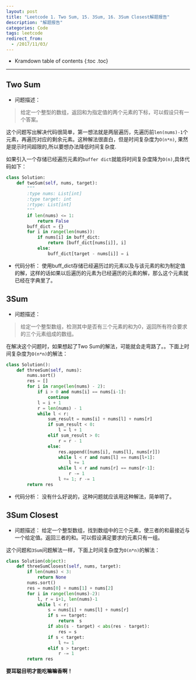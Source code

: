 ```yaml
---
layout: post
title: "Leetcode 1. Two Sum, 15. 3Sum, 16. 3Sum Closest解题报告"
description: "解题报告"
categories: Code
tags: leetcode
redirect_from:
  - /2017/11/03/
---
```


* Kramdown table of contents
{:toc .toc}
---

## Two Sum

* 问题描述：
> 给定一个整型的数组，返回和为指定值的两个元素的下标，可以假设只有一个答案。

这个问题写出解决代码很简单，第一想法就是两层遍历，先遍历前`len(nums)-1`个元素，再遍历对应的剩余元素。这种解法很直白，但是时间复杂度为`O(n*n)`, 果然是提示时间超限的,所以要想办法降低时间复杂度.

如果引入一个存储已经遍历元素的`buffer dict`就能将时间复杂度降为`O(n)`,具体代码如下：

```python
class Solution:
    def twoSum(self, nums, target):
        """
        :type nums: List[int]
        :type target: int
        :rtype: List[int]
        """
        if len(nums) <= 1:
            return False
        buff_dict = {}
        for i in range(len(nums)):
            if nums[i] in buff_dict:
                return [buff_dict[nums[i]], i]
            else:
                buff_dict[target - nums[i]] = i
```

* 代码分析：
使用buff_dict存储已经遍历过的元素以及与该元素的和为制定值的解，这样的话如果以后遍历的元素为已经遍历的元素的解，那么这个元素就已经在字典里了。

## 3Sum

* 问题描述：
> 给定一个整型数组，检测其中是否有三个元素的和为0，返回所有符合要求的三个元素组成的数组。

在解决这个问题时，如果想起了Two Sum的解法，可能就会走弯路了。。下面上时间复杂度为`O(n*n)`的解法：

```python
class Solution():
    def threeSum(self, nums):
        nums.sort()
        res = []
        for i in range(len(nums) - 2):
            if i > 0 and nums[i] == nums[i-1]:
                continue
            l = i + 1
            r = len(nums) - 1
            while l < r:
                sum_result = nums[i] + nums[l] + nums[r]
                if sum_result < 0:
                    l = l + 1
                elif sum_result > 0:
                    r = r - 1
                else:
                    res.append([nums[i], nums[l], nums[r]])
                    while l < r and nums[l] == nums[l+1]:
                        l += 1
                    while l < r and nums[r] == nums[r-1]:
                        r -= 1
                    l += 1; r -= 1
        return res
```
* 代码分析：
没有什么好说的，这种问题就应该用这种解法，简单明了。

## 3Sum Closest
* 问题描述：
给定一个整型数组，找到数组中的三个元素，使三者的和最接近与一个给定值。返回三者的和。可以假设满足要求的元素只有一组。

这个问题和`3Sum`问题解法一样，下面上时间复杂度为`O(n*n)`的解法：

```python
class Solution(object):
    def threeSumClosest(self, nums, target):
        if len(nums) < 3:
            return None
        nums.sort()
        res = nums[0] + nums[1] + nums[2]
        for i in range(len(nums)-2):
            l, r = i+1, len(nums)-1
            while l < r:
                s = nums[i] + nums[l] + nums[r]
                if s == target:
                    return  s
                if abs(s - target) < abs(res - target):
                    res = s
                if s < target:
                    l += 1
                elif s > target:
                    r -= 1
        return res
```

**要耳聪目明才能吃嘛嘛香啊！**
